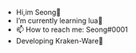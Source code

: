 - Hi,im Seong👋
- I’m currently learning lua🌙
- 📫 How to reach me: Seong#0001
- Developing Kraken-Ware🐙
<!---
Qxey/Qxey is a ✨ special ✨ repository because its `README.md` (this file) appears on your GitHub profile.
You can click the Preview link to take a look at your changes.
--->
